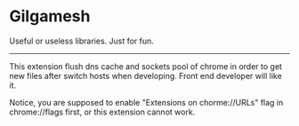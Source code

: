 # Gilgamesh
Useful or useless libraries. Just for fun.

---
This extension flush dns cache and sockets pool of chrome
in order to get new files after switch hosts when developing.
Front end developer will like it.

Notice, you are supposed to enable "Extensions on chorme://URLs" flag in chrome://flags first,
or this extension cannot work.

